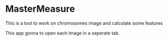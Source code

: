 MasterMeasure
=============

This is a tool to work on chromosomes image and calculate some features

This app gonna to open each Image in a seperate tab. 
